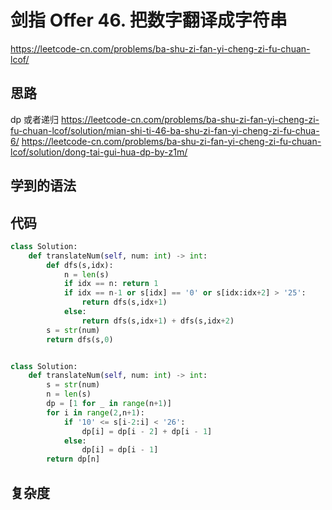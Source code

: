 # 剑指 Offer 46. 把数字翻译成字符串
https://leetcode-cn.com/problems/ba-shu-zi-fan-yi-cheng-zi-fu-chuan-lcof/
## 思路
dp 或者递归
https://leetcode-cn.com/problems/ba-shu-zi-fan-yi-cheng-zi-fu-chuan-lcof/solution/mian-shi-ti-46-ba-shu-zi-fan-yi-cheng-zi-fu-chua-6/
https://leetcode-cn.com/problems/ba-shu-zi-fan-yi-cheng-zi-fu-chuan-lcof/solution/dong-tai-gui-hua-dp-by-z1m/
## 学到的语法


## 代码
```py
class Solution:
    def translateNum(self, num: int) -> int:
        def dfs(s,idx):
            n = len(s)
            if idx == n: return 1
            if idx == n-1 or s[idx] == '0' or s[idx:idx+2] > '25':
                return dfs(s,idx+1)
            else:
                return dfs(s,idx+1) + dfs(s,idx+2)
        s = str(num)
        return dfs(s,0)


class Solution:
    def translateNum(self, num: int) -> int:
        s = str(num)
        n = len(s)
        dp = [1 for _ in range(n+1)] 
        for i in range(2,n+1):
            if '10' <= s[i-2:i] < '26':
                dp[i] = dp[i - 2] + dp[i - 1]
            else:
                dp[i] = dp[i - 1]
        return dp[n]

```

## 复杂度


